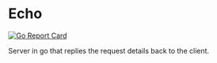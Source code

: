 # Echo

[![Go Report Card](https://goreportcard.com/badge/github.com/jpedro/go-echo)](https://goreportcard.com/report/github.com/jpedro/go-echo)

Server in go that replies the request details back to the client.
